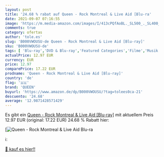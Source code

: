 ```yaml
---
layout: post
title: '24.68 % rabat auf Queen - Rock Montreal & Live Aid [Blu-ra'
date: 2021-09-07 07:16:55
image: 'https://m.media-amazon.com/images/I/413cPQfAoBL._SL500_._SL400_.jpg'
comments: true
category: ofertas
author: 'tole.es'
slug: 'B000VWOUSU-de Queen - Rock Montreal & Live Aid [Blu-ray]'
sku: 'B000VWOUSU-de'
tags: [ 'Blu-ray','DVD & Blu-ray','Featured Categories','Filme','Musik','queen', ]
actualPrice: 12.97 EUR
currency: EUR
price: 12.97
comparePrice: 17.22 EUR
prodname: 'Queen - Rock Montreal & Live Aid [Blu-ray]'
country: 'de'
flag: '🇩🇪'
brand: 'QUEEN'
buyurl: 'https://www.amazon.de/dp/B000VWOUSU/?tag=tolees0ca-21'
descuento: '24.68'
average: '12.9871428571429'
---
```


Es gibt ein [Queen - Rock Montreal & Live Aid [Blu-ray]](https://www.amazon.de/dp/B000VWOUSU/?tag=tolees0ca-21) mit aktuellem Preis 12.97 EUR (original: 17.22 EUR) 24.68 % Rabatt hier:

[![Queen - Rock Montreal & Live Aid [Blu-ra](https://m.media-amazon.com/images/I/413cPQfAoBL._SL500_._SL400_.jpg)](https://www.amazon.de/dp/B000VWOUSU/?tag=tolees0ca-21)

ℹ️:


[🛒 kauf es hier!!](https://www.amazon.de/dp/B000VWOUSU/?tag=tolees0ca-21)

